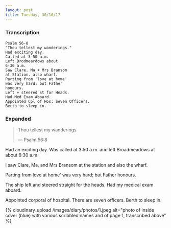 ```yaml
---
layout: post
title: Tuesday, 30/10/17
---
```


### Transcription

    Psalm 56-8 
    "Thou tellest my wanderings."
    Had exciting day. 
    Called at 3-50 a.m. 
    Left Brodmeardows about 
    6-30 a.m.
    Saw Clare. Ma + Mrs Bransom 
    at Station. also wharf.
    Parting from 'love at home' 
    was very hard; but Father 
    honours.
    Left + steered st for Heads. 
    Had Med Exam Aboard.
    Appointed Cpl of Hos: Seven Officers. 
    Berth to sleep in.

### Expanded

> Thou tellest my wanderings
>
> — Psalm 56:8

Had an exciting day. Was called at 3:50 a.m. and left Broadmeadows at about 6:30 a.m.

I saw Clare, Ma, and Mrs Bransom at the station and also the wharf.

Parting from love at home' was very hard; but Father honours.

The ship left and steered straight for the heads. Had my medical exam aboard.

Appointed corporal of hospital. There are seven officers. Berth to sleep in.

{% cloudinary_upload /images/diary/photos/1.jpeg alt="photo of inside cover (blue) with various scribbled names and of page 1, transcribed above" %}
